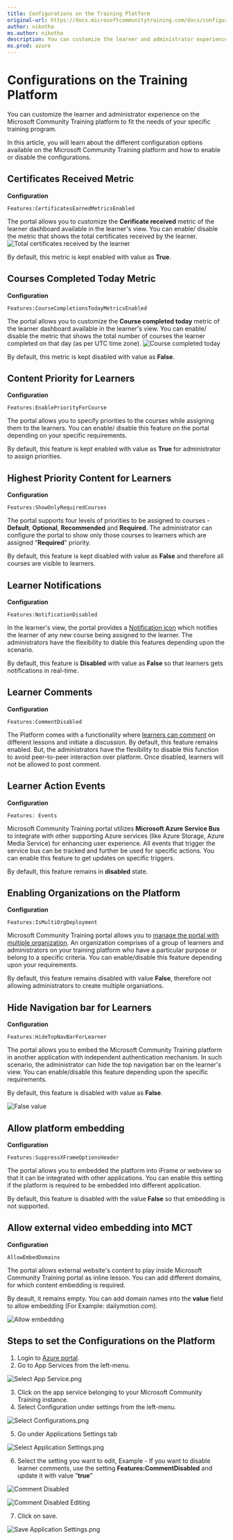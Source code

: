 ```yaml
---
title: Configurations on the Training Platform
original-url: https://docs.microsoftcommunitytraining.com/docs/configurations-on-the-training-platform
author: nikotha
ms.author: nikotha
description: You can customize the learner and administrator experience on the Microsoft Community Training platform to fit the needs of your specific training program.
ms.prod: azure
---
```


# Configurations on the Training Platform

You can customize the learner and administrator experience on the Microsoft Community Training platform to fit the needs of your specific training program. 

In this article, you will learn about the different configuration options available on the Microsoft Community Training platform and how to enable or disable the configurations. 

## Certificates Received Metric 

**Configuration**
```    
Features:CertificatesEarnedMetricsEnabled
```

The portal allows you to customize the **Cerificate received** metric of the learner dashboard available in the learner's view. You can enable/ disable the metric that shows the total certificates received by the learner.
![Total certificates received by the learner](../media/image%28418%29.png)

By default, this metric is kept enabled with value as **True**.

## Courses Completed Today Metric

**Configuration**
```
Features:CourseCompletionsTodayMetricsEnabled
```

The portal allows you to customize the **Course completed today** metric of the learner dashboard available in the learner's view. You can enable/ disable the metric that shows the total number of courses the learner completed on that day (as per UTC time zone). 
![Course completed today](../media/image%28419%29.png)

By default, this metric is kept disabled with value as **False**.

## Content Priority for Learners

**Configuration**
``` 
Features:EnablePriorityForCourse
```

The portal allows you to specify priorities to the courses while assigning them to the learners. You can enable/ disable this feature on the portal depending on your specific requirements.

By default, this feature is kept enabled with value as **True** for administrator to assign priorities.

## Highest Priority Content for Learners

**Configuration**
``` 
Features:ShowOnlyRequiredCourses
```

The portal supports four levels of priorities to be assigned to courses - **Default**, **Optional**, **Recommended** and **Required**. The administrator can configure the portal to show only those courses to learners which are assigned "**Required**" priority.

By default, this feature is kept disabled with value as **False** and therefore all courses are visible to learners.

## Learner Notifications

**Configuration**
``` 
Features:NotificationDisabled
```

In the learner's view, the portal provides a [Notification icon](../learner-experience/2_web-app.md#step-7-view-notifications) which notifies the learner of any new course being assigned to the learner. The administrators have the flexibility to diable this features depending upon the scenario.

By default, this feature is **Disabled** with value as **False** so that learners gets notifications in real-time.

## Learner Comments

**Configuration**
``` 
Features:CommentDisabled
```

The Platform comes with a functionality where [learners can comment](../learner-experience/3_mobile.md) on different lessons and initiate a discussion.
By default, this feature remains enabled. But, the administrators have the flexibility to disable this function to avoid peer-to-peer interaction over platform. Once disabled, learners will not be allowed to post comment.

## Learner Action Events 

**Configuration**
```
Features: Events
```

Microsoft Community Training portal utilizes **Microsoft Azure Service Bus** to integrate with other supporting Azure services (like Azure Storage, Azure Media Service) for enhancing user experience. All events that trigger the service bus can be tracked and further be used for specific actions. You can enable this feature to get updates on specific triggers.

By default, this feature remains in **disabled** state.

## Enabling Organizations on the Platform

**Configuration**
```
Features:IsMultiOrgDeployment
```

Microsoft Community Training portal allows you to [manage the portal with multiple organization](../user-management/4_organization-management.md). An organization comprises of a group of learners and administrators on your training platform who have a particular purpose or belong to a specific criteria. You can enable/disable this feature depending upon your requirements.

By default, this feature remains disabled with value **False**, therefore not allowing administrators to create multiple organiations.

## Hide Navigation bar for Learners

**Configuration**
```
Features:HideTopNavBarForLearner
```

The portal allows you to embed the Microsoft Community Training platform in another application with independent authentication mechanism. In such scenario, the administrator can hide the top navigation bar on the learner's view. You can enable/disable this feature depending upon the specific requirements.

By default, this feature is disabled with value as **False**.

![False value](../media/image%28432%29.png)

## Allow platform embedding

**Configuration**
```
Features:SuppressXFrameOptionsHeader
```

The portal allows you to embedded the platform into iFrame or webview so that it can be integrated with other applications. You can enable this setting if the platform is required to be embedded into different application.

By default, this feature is disabled with the value **False** so that embedding is not supported.

## Allow external video embedding into MCT

**Configuration**
```
AllowEmbedDomains
```

The portal allows external website's content to play inside Microsoft Community Training portal as inline lesson. You can add different domains, for which content embedding is required.

By deault, it remains empty. You can add domain names into the **value** field to allow embedding (For Example: dailymotion.com).

![Allow embedding](../media/image%28433%29.png)

## Steps to set the Configurations on the Platform

1.	Login to [Azure portal](https://www.portal.azure.com/).
2.	Go to App Services from the left-menu.

  ![Select App Service.png](../media/Select%20App%20Service%281%29.png)

3.	Click on the app service belonging to your Microsoft Community Training instance.
4.	Select Configuration under settings from the left-menu.

  ![Select Configurations.png](../media/Select%20Configurations%281%29.png)

5.	Go under Applications Settings tab
  
  ![Select Application Settings.png](../media/Select%20Application%20Settings.png)

6.	Select the setting you want to edit, Example - If you want to disable learner comments, use the setting **Features:CommentDisabled** and update it with value “**true**”

  ![Comment Disabled](../media/CommentDisabled.png)

  ![Comment Disabled Editing](../media/CommentDisabledEditing.png)

7.	Click on save.

  ![Save Application Settings.png](../media/Save%20Application%20Settings%281%29.png)